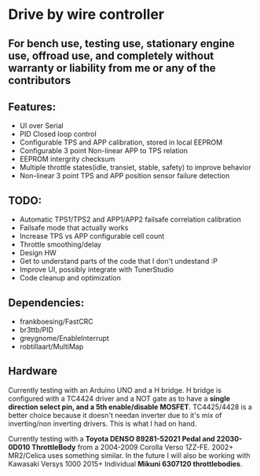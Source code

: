 # Drive by wire controller

## For bench use, testing use, stationary engine use, offroad use, and completely without warranty or liability from me or any of the contributors

## Features:

* UI over Serial
* PID Closed loop control
* Configurable TPS and APP calibration, stored in local EEPROM
* Configurable 3 point Non-linear APP to TPS relation
* EEPROM intergrity checksum
* Multiple throttle states(idle, transiet, stable, safety) to improve behavior
* Non-linear 3 point TPS and APP position sensor failure detection


## TODO:
* Automatic TPS1/TPS2 and APP1/APP2 failsafe correlation calibration
* Failsafe mode that actually works
* Increase TPS vs APP configurable cell count
* Throttle smoothing/delay
* Design HW
* Get to understand parts of the code that I don't undestand :P
* Improve UI, possibly integrate with TunerStudio
* Code cleanup and optimization

## Dependencies:
* frankboesing/FastCRC
* br3ttb/PID
* greygnome/EnableInterrupt
* robtillaart/MultiMap

## Hardware
Currently testing with an Arduino UNO and a H bridge. H bridge is configured with a TC4424 driver and a NOT gate as to have a **single direction select pin, and a 5th enable/disable MOSFET**. TC4425/4428 is a better choice because it doesn't needan inverter due to it's mix of inverting/non inverting drivers. This is what I had on hand.

Currently testing with a **Toyota DENSO 89281-52021 Pedal and 22030-0D010 ThrottleBody** from a 2004-2009 Corolla Verso 1ZZ-FE. 2002+ MR2/Celica uses something similar. In the future I will also be working with Kawasaki Versys 1000 2015+ Individual **Mikuni 6307120 throttlebodies**.
